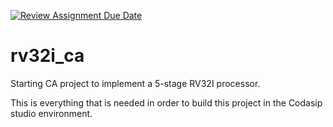 [![Review Assignment Due Date](https://classroom.github.com/assets/deadline-readme-button-24ddc0f5d75046c5622901739e7c5dd533143b0c8e959d652212380cedb1ea36.svg)](https://classroom.github.com/a/XAjfw6gc)
# rv32i_ca
Starting CA project to implement a 5-stage RV32I processor.

This is everything that is needed in order to build this project in the Codasip studio environment. 

